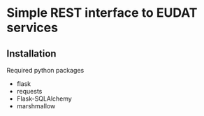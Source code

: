 Simple REST interface to EUDAT services
=======================================

Installation
------------

Required python packages

- flask
- requests
- Flask-SQLAlchemy
- marshmallow

